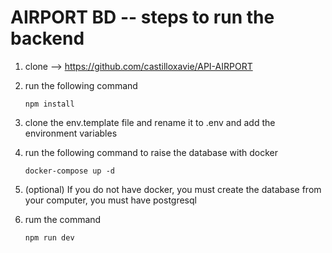 

# AIRPORT BD -- steps to run the backend

1. clone -->  https://github.com/castilloxavie/API-AIRPORT

2. run the following command
   ```
   npm install
   ```

3. clone the env.template file and rename it to .env and add the environment variables

4. run the following command to raise the database with docker
    ```
    docker-compose up -d
    ```

5. (optional) If you do not have docker, you must create the database from your computer, you must have postgresql


6. rum the  command
    ```
    npm run dev
    ```